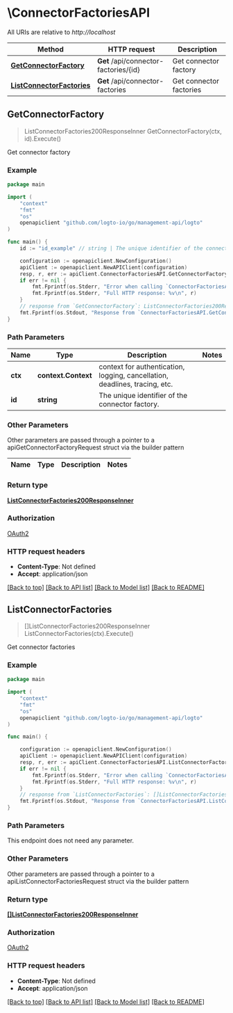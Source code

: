 # \ConnectorFactoriesAPI

All URIs are relative to *http://localhost*

Method | HTTP request | Description
------------- | ------------- | -------------
[**GetConnectorFactory**](ConnectorFactoriesAPI.md#GetConnectorFactory) | **Get** /api/connector-factories/{id} | Get connector factory
[**ListConnectorFactories**](ConnectorFactoriesAPI.md#ListConnectorFactories) | **Get** /api/connector-factories | Get connector factories



## GetConnectorFactory

> ListConnectorFactories200ResponseInner GetConnectorFactory(ctx, id).Execute()

Get connector factory



### Example

```go
package main

import (
	"context"
	"fmt"
	"os"
	openapiclient "github.com/logto-io/go/management-api/logto"
)

func main() {
	id := "id_example" // string | The unique identifier of the connector factory.

	configuration := openapiclient.NewConfiguration()
	apiClient := openapiclient.NewAPIClient(configuration)
	resp, r, err := apiClient.ConnectorFactoriesAPI.GetConnectorFactory(context.Background(), id).Execute()
	if err != nil {
		fmt.Fprintf(os.Stderr, "Error when calling `ConnectorFactoriesAPI.GetConnectorFactory``: %v\n", err)
		fmt.Fprintf(os.Stderr, "Full HTTP response: %v\n", r)
	}
	// response from `GetConnectorFactory`: ListConnectorFactories200ResponseInner
	fmt.Fprintf(os.Stdout, "Response from `ConnectorFactoriesAPI.GetConnectorFactory`: %v\n", resp)
}
```

### Path Parameters


Name | Type | Description  | Notes
------------- | ------------- | ------------- | -------------
**ctx** | **context.Context** | context for authentication, logging, cancellation, deadlines, tracing, etc.
**id** | **string** | The unique identifier of the connector factory. | 

### Other Parameters

Other parameters are passed through a pointer to a apiGetConnectorFactoryRequest struct via the builder pattern


Name | Type | Description  | Notes
------------- | ------------- | ------------- | -------------


### Return type

[**ListConnectorFactories200ResponseInner**](ListConnectorFactories200ResponseInner.md)

### Authorization

[OAuth2](../README.md#OAuth2)

### HTTP request headers

- **Content-Type**: Not defined
- **Accept**: application/json

[[Back to top]](#) [[Back to API list]](../README.md#documentation-for-api-endpoints)
[[Back to Model list]](../README.md#documentation-for-models)
[[Back to README]](../README.md)


## ListConnectorFactories

> []ListConnectorFactories200ResponseInner ListConnectorFactories(ctx).Execute()

Get connector factories



### Example

```go
package main

import (
	"context"
	"fmt"
	"os"
	openapiclient "github.com/logto-io/go/management-api/logto"
)

func main() {

	configuration := openapiclient.NewConfiguration()
	apiClient := openapiclient.NewAPIClient(configuration)
	resp, r, err := apiClient.ConnectorFactoriesAPI.ListConnectorFactories(context.Background()).Execute()
	if err != nil {
		fmt.Fprintf(os.Stderr, "Error when calling `ConnectorFactoriesAPI.ListConnectorFactories``: %v\n", err)
		fmt.Fprintf(os.Stderr, "Full HTTP response: %v\n", r)
	}
	// response from `ListConnectorFactories`: []ListConnectorFactories200ResponseInner
	fmt.Fprintf(os.Stdout, "Response from `ConnectorFactoriesAPI.ListConnectorFactories`: %v\n", resp)
}
```

### Path Parameters

This endpoint does not need any parameter.

### Other Parameters

Other parameters are passed through a pointer to a apiListConnectorFactoriesRequest struct via the builder pattern


### Return type

[**[]ListConnectorFactories200ResponseInner**](ListConnectorFactories200ResponseInner.md)

### Authorization

[OAuth2](../README.md#OAuth2)

### HTTP request headers

- **Content-Type**: Not defined
- **Accept**: application/json

[[Back to top]](#) [[Back to API list]](../README.md#documentation-for-api-endpoints)
[[Back to Model list]](../README.md#documentation-for-models)
[[Back to README]](../README.md)

